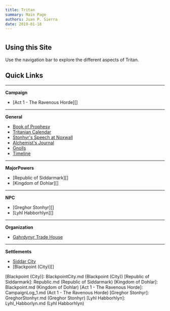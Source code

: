 ```yaml
---
title: Tritan
summary: Main Page
authors: Juan P. Sierra
date: 2019-01-18
---
```


# 


## Using this Site

Use the navigation bar to explore the different aspects of Tritan.

## Quick Links

*********
**Campaign**

- [Act 1 - The Ravenous Horde][]

*********
**General**

- [Book of Prophesy][]
- [Tritanian Calendar][]
- [Stonhyr's Speech at Noxwall][]
- [Alchemist's Journal][]
- [Gnolls][]
- [Timeline][]

*********
**MajorPowers**

- [Republic of Siddarmark][]
- [Kingdom of Dohlar][]

*********
**NPC**

- [Greghor Stonhyr][]
- [Lyhl Habborhlyn][]

*********
**Organization**

- [Gahrdynyr Trade House][]

*********
**Settlements**

- [Siddar City][]
- [Blackpoint (City)][]




[Book of Prophesy]: Prophesy.md (Book of Prophesy)
[Tritanian Calendar]: Calendar.md (Tritanian Calendar)
[Stonhyr's Speech at Noxwall]: StonhyrNoxwallSpeech.md (Stonhyr's Speech at Noxwall)
[Alchemist's Journal]: AlchemistJournal.md (Alchemist's Journal)
[Gnolls]: Gnolls.md (Gnolls)
[Timeline]: Timeline.md (Timeline)
[Gahrdynyr Trade House]: GahrdynyrTradeHouse.md (Gahrdynyr Trade House)
[Siddar City]: SiddarCity.md (Siddar City)
[Blackpoint (City)]: BlackpointCity.md (Blackpoint (City))
[Republic of Siddarmark]: Republic.md (Republic of Siddarmark)
[Kingdom of Dohlar]: Blackpoint.md (Kingdom of Dohlar)
[Act 1 - The Ravenous Horde]: CampaignLog_1.md (Act 1 - The Ravenous Horde)
[Greghor Stonhyr]: GreghorStonhyr.md (Greghor Stonhyr)
[Lyhl Habborhlyn]: Lyhl_Habborlyn.md (Lyhl Habborhlyn)
